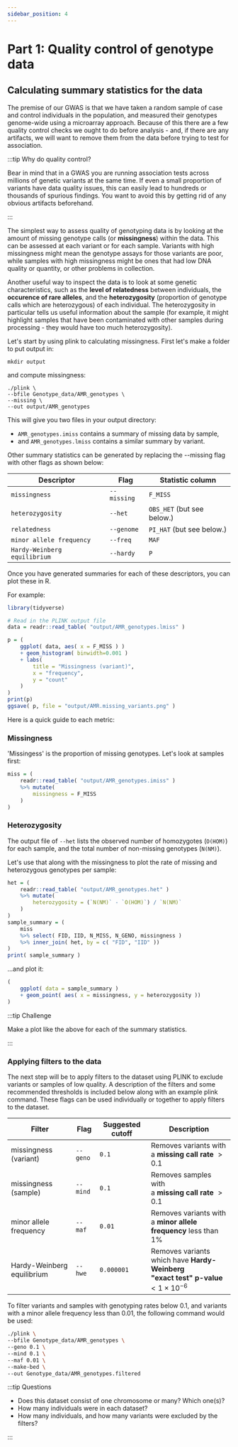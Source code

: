 ```yaml
---
sidebar_position: 4
---
```


# Part 1: Quality control of genotype data

## Calculating summary statistics for the data

The premise of our GWAS is that we have taken a random sample of case and control individuals in the population, and measured their genotypes genome-wide using a microarray approach.  Because of this there are a few quality control checks we ought to do before analysis - and, if there are any artifacts, we will want to remove them from the data before trying to test for association.

:::tip Why do quality control?

Bear in mind that in a GWAS you are running association tests across millions of genetic variants at the same time. If
even a small proportion of variants have data quality issues, this can easily lead to hundreds or thousands of spurious
findings.  You want to avoid this by getting rid of any obvious artifacts beforehand.

:::

The simplest way to assess quality of genotyping data is by looking at the amount of missing genotype calls (or **missingness**) within the data.  This can be assessed at each variant or for each sample.  Variants with high missingness might mean the genotype assays for those variants are poor, while samples with high missingness might be ones that had low DNA quality or quantity, or other problems in collection.

Another useful way to inspect the data is to look at some genetic characteristics, such as the **level of relatedness** between individuals, the **occurence of rare alleles**, and the **heterozygosity** (proportion of genotype calls which are heterozygous) of each individual.  The heterozygosity in particular tells us useful information about the sample (for example, it might highlight samples that have been contaminated with other samples during processing - they would have too much heterozygosity).

Let's start by using plink to calculating missingness.  First let's make a folder to put output in:

```
mkdir output
```

and compute missingness:
```
./plink \
--bfile Genotype_data/AMR_genotypes \
--missing \
--out output/AMR_genotypes
```

This will give you two files in your output directory:

* `AMR_genotypes.imiss` contains a summary of missing data by sample,
* and `AMR_genotypes.lmiss` contains a similar summary by variant.

Other summary statistics can be generated by replacing the --missing flag with other flags as shown below:

| Descriptor                   | Flag          | Statistic column           |
| ---------------------------- | ------------- | -------------------------- |
| `missingness`                | `--missing`   | `F_MISS`                   |
| `heterozygosity`             | `--het`       | `OBS_HET` (but see below.) |
| `relatedness`                | `--genome`    | `PI_HAT` (but see below.)  |
| `minor allele frequency`     | `--freq`      | `MAF`                      |
| `Hardy-Weinberg equilibrium` | `--hardy`     | `P`                        |

Once you have generated summaries for each of these descriptors, you can plot these in R. 

For example:
```r
library(tidyverse)

# Read in the PLINK output file 
data = readr::read_table( "output/AMR_genotypes.lmiss" )

p = (
	ggplot( data, aes( x = F_MISS ) )
	+ geom_histogram( binwidth=0.001 )
	+ labs(
		title = "Missingness (variant)",
		x = "frequency",
		y = "count"
	)
)
print(p)
ggsave( p, file = "output/AMR.missing_variants.png" )
```

Here is a quick guide to each metric:

### Missingness

'Missingess' is the proportion of missing genotypes.  Let's look at samples first:

```r
miss = (
	readr::read_table( "output/AMR_genotypes.imiss" )
	%>% mutate(
		missingness = F_MISS
	)
)
```

### Heterozygosity

The output file of `--het` lists the observed number of homozygotes (`O(HOM)`) for each sample, and the total number of
non-missing genotypes (`N(NM)`).

Let's use that along with the missingness to plot the rate of missing and heterozygous genotypes per sample:

```r
het = (
	readr::read_table( "output/AMR_genotypes.het" )
	%>% mutate(
		heterozygosity = (`N(NM)` - `O(HOM)`) / `N(NM)`
	)
)
sample_summary = (
	miss
	%>% select( FID, IID, N_MISS, N_GENO, missingness )
	%>% inner_join( het, by = c( "FID", "IID" ))
)
print( sample_summary )

```
...and plot it:
```r
(
	ggplot( data = sample_summary )
	+ geom_point( aes( x = missingness, y = heterozygosity ))
)
```

:::tip Challenge

Make a plot like the above for each of the summary statistics.

:::


### Applying filters to the data

The next step will be to apply filters to the dataset using PLINK to exclude variants or samples of low quality. A description of the filters and some recommended thresholds is included below along with an example plink command. These flags can be used individually or together to apply filters to the dataset.

| Filter | Flag | Suggested cutoff | Description |
| ------ | ---- | ------ | ----------- |
| missingness (variant) | `--geno` | `0.1` | Removes variants with<br />a **missing call rate** $> 0.1$ |
| missingness (sample) | `--mind` | `0.1` | Removes samples with<br />a **missing call rate** $> 0.1$ |
| minor allele frequency | `--maf` | `0.01` | Removes variants with<br />a **minor allele frequency** less than 1% |
| Hardy-Weinberg equilibrium | `--hwe` | `0.000001` | Removes variants which have **Hardy-Weinberg<br/>"exact test" p-value** $< 1\times 10^{-6}$ |

To filter variants and samples with genotyping rates below 0.1, and variants with a minor allele frequency less than 0.01, the following command would be used:
```bash
./plink \
--bfile Genotype_data/AMR_genotypes \
--geno 0.1 \
--mind 0.1 \
--maf 0.01 \
--make-bed \
--out Genotype_data/AMR_genotypes.filtered
```

:::tip Questions

- Does this dataset consist of one chromosome or many? Which one(s)?
- How many individuals were in each dataset?
- How many individuals, and how many variants were excluded by the filters?

:::
